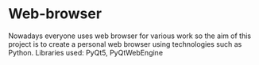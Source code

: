 # Web-browser
Nowadays everyone uses web browser for various work so the aim of this project is to create a personal web browser using technologies such as Python.
Libraries used: PyQt5, PyQtWebEngine
